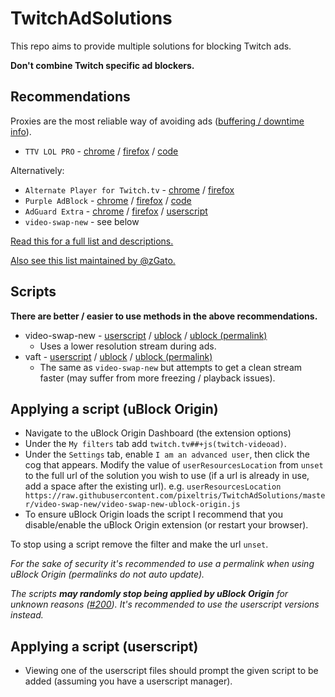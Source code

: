 # TwitchAdSolutions

This repo aims to provide multiple solutions for blocking Twitch ads.

**Don't combine Twitch specific ad blockers.**

## Recommendations

Proxies are the most reliable way of avoiding ads ([buffering / downtime info](full-list.md#proxy-issues)).

- `TTV LOL PRO` - [chrome](https://chrome.google.com/webstore/detail/ttv-lol-pro/bpaoeijjlplfjbagceilcgbkcdjbomjd) / [firefox](https://addons.mozilla.org/addon/ttv-lol-pro/) / [code](https://github.com/younesaassila/ttv-lol-pro)

Alternatively:

- `Alternate Player for Twitch.tv` - [chrome](https://chrome.google.com/webstore/detail/alternate-player-for-twit/bhplkbgoehhhddaoolmakpocnenplmhf) / [firefox](https://addons.mozilla.org/en-US/firefox/addon/twitch_5/)
- `Purple AdBlock` - [chrome](https://chrome.google.com/webstore/detail/purple-adblock/lkgcfobnmghhbhgekffaadadhmeoindg) / [firefox](https://addons.mozilla.org/en-US/firefox/addon/purpleadblock/) / [code](https://github.com/arthurbolsoni/Purple-adblock/)
- `AdGuard Extra` - [chrome](https://chrome.google.com/webstore/detail/adguard-extra-beta/mglpocjcjbekdckiahfhagndealpkpbj) / [firefox](https://github.com/AdguardTeam/AdGuardExtra/#firefox) / [userscript](https://userscripts.adtidy.org/release/adguard-extra/1.0/adguard-extra.user.js)
- `video-swap-new` - see below

[Read this for a full list and descriptions.](full-list.md)

[Also see this list maintained by @zGato.](https://github.com/zGato/ScrewTwitchAds)

## Scripts

**There are better / easier to use methods in the above recommendations.**

- video-swap-new - [userscript](https://github.com/pixeltris/TwitchAdSolutions/raw/master/video-swap-new/video-swap-new.user.js) / [ublock](https://raw.githubusercontent.com/pixeltris/TwitchAdSolutions/master/video-swap-new/video-swap-new-ublock-origin.js) / [ublock (permalink)](https://raw.githubusercontent.com/pixeltris/TwitchAdSolutions/b3bd44e8d59fa03fa591fe291c2f4957951dbd52/video-swap-new/video-swap-new-ublock-origin.js)
  - Uses a lower resolution stream during ads.
- vaft - [userscript](https://github.com/pixeltris/TwitchAdSolutions/raw/master/vaft/vaft.user.js) / [ublock](https://raw.githubusercontent.com/pixeltris/TwitchAdSolutions/master/vaft/vaft-ublock-origin.js) / [ublock (permalink)](https://raw.githubusercontent.com/pixeltris/TwitchAdSolutions/b3bd44e8d59fa03fa591fe291c2f4957951dbd52/vaft/vaft-ublock-origin.js)
  - The same as `video-swap-new` but attempts to get a clean stream faster (may suffer from more freezing / playback issues).

## Applying a script (uBlock Origin)

- Navigate to the uBlock Origin Dashboard (the extension options)
- Under the `My filters` tab add `twitch.tv##+js(twitch-videoad)`.
- Under the `Settings` tab, enable `I am an advanced user`, then click the cog that appears. Modify the value of `userResourcesLocation` from `unset` to the full url of the solution you wish to use (if a url is already in use, add a space after the existing url). e.g. `userResourcesLocation https://raw.githubusercontent.com/pixeltris/TwitchAdSolutions/master/video-swap-new/video-swap-new-ublock-origin.js` 
- To ensure uBlock Origin loads the script I recommend that you disable/enable the uBlock Origin extension (or restart your browser).

To stop using a script remove the filter and make the url `unset`.

*For the sake of security it's recommended to use a permalink when using uBlock Origin (permalinks do not auto update).*

*The scripts __may randomly stop being applied by uBlock Origin__ for unknown reasons ([#200](https://github.com/pixeltris/TwitchAdSolutions/issues/200)). It's recommended to use the userscript versions instead.*

## Applying a script (userscript)

- Viewing one of the userscript files should prompt the given script to be added (assuming you have a userscript manager).
